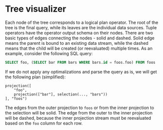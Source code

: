 # Tree visualizer

Each node of the tree corresponds to a logical plan operator. The root of the tree is the final query, while its leaves are the individual data sources. Tuple operators have the operator output schema on their nodes. There are two basic types of edges connecting the nodes - solid and dashed. Solid edge means the parent is bound to an existing data stream, while the dashed means that the child will be created (or reevaluated) multiple times. As an example, consider the following SQL query:

```sql
SELECT foo, (SELECT bar FROM bars WHERE bars.id = foos.foo) FROM foos
```

If we do not apply any optimalizations and parse the query as is, we will get the following plan (simplified):

```
projection([
    "foo",
    projection(["bar"], selection(..., "bars"))
], "foos")
```

The edges from the outer projection to `foos` or from the inner projection to the selection will be solid. The edge from the outer to the inner projection will be dashed, because the inner projection stream must be reevaluated based on the `foo` column for each row.

